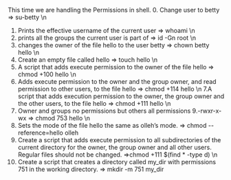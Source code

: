 This time we are handling the Permissions in shell.
0. Change user to betty => su-betty \n 
1. Prints the effective username of the current user  => whoami \n
2. prints all the groups the current user is part of => id -Gn root \n
3. changes the owner of the file hello to the user betty => chown betty hello \n
4. Create an empty file called hello => touch hello \n
5. A script that adds execute permission to the owner of the file hello => chmod +100 hello \n
6. Adds execute permission to the owner and the group owner, and read permission to other users, to the file hello => chmod +114 hello \n
7.A script that adds execution permission to the owner, the group owner and the other users, to the file hello => chmod +111 hello \n
8. Owner and groups no permissions but others all permissions
9.-rwxr-x-wx => chmod 753 hello \n
10. Sets the mode of the file hello the same as olleh’s mode. => chmod --reference=hello olleh
11. Create a script that adds execute permission to all subdirectories of the current directory for the owner, the group owner and all other users. Regular files should not be changed. =>chmod +111 $(find * -type d) \n
12. Create a script that creates a directory called my_dir with permissions 751 in the working directory. => mkdir -m 751 my_dir
